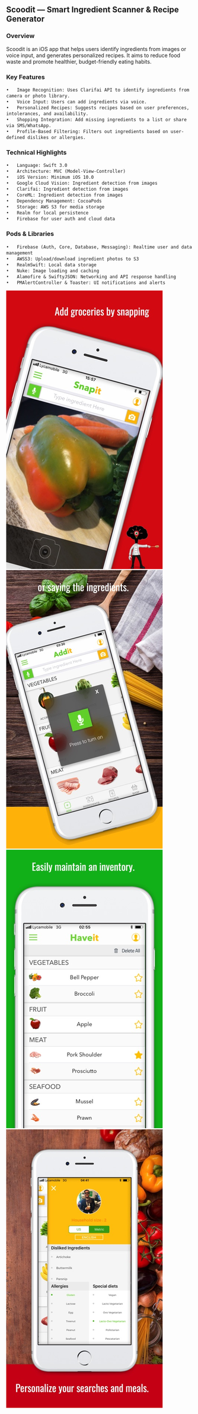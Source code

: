 

## Scoodit — Smart Ingredient Scanner & Recipe Generator

### Overview

Scoodit is an iOS app that helps users identify ingredients from images or voice input, and generates personalized recipes. It aims to reduce food waste and promote healthier, budget-friendly eating habits.


### Key Features
	•	Image Recognition: Uses Clarifai API to identify ingredients from camera or photo library.
	•	Voice Input: Users can add ingredients via voice.
	•	Personalized Recipes: Suggests recipes based on user preferences, intolerances, and availability.
	•	Shopping Integration: Add missing ingredients to a list or share via SMS/WhatsApp.
	•	Profile-Based Filtering: Filters out ingredients based on user-defined dislikes or allergies.

### Technical Highlights
	•	Language: Swift 3.0
	•	Architecture: MVC (Model-View-Controller)
	•	iOS Version: Minimum iOS 10.0
    •	Google Cloud Vision: Ingredient detection from images
    •	Clarifai: Ingredient detection from images
    •	CoreML: Ingredient detection from images
	•	Dependency Management: CocoaPods
	•	Storage: AWS S3 for media storage
	•	Realm for local persistence
	•	Firebase for user auth and cloud data

### Pods & Libraries
	•	Firebase (Auth, Core, Database, Messaging): Realtime user and data management
	•	AWSS3: Upload/download ingredient photos to S3
	•	RealmSwift: Local data storage
	•	Nuke: Image loading and caching
	•	Alamofire & SwiftyJSON: Networking and API response handling
	•	PMAlertController & Toaster: UI notifications and alerts
	

![screenshot](./../assets/scoodit/scoodit-01.jpeg "App")
![screenshot](./../assets/scoodit/scoodit-02.jpeg "App")
![screenshot](./../assets/scoodit/scoodit-03.jpeg "App")
![screenshot](./../assets/scoodit/scoodit-04.jpeg "App")
